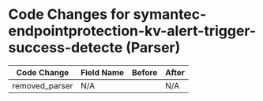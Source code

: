 # Code Changes for symantec-endpointprotection-kv-alert-trigger-success-detecte (Parser)

| Code Change | Field Name | Before | After |
|-------------|------------|--------|-------|
| removed_parser | N/A |  | N/A |